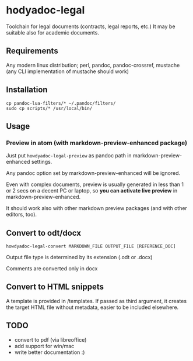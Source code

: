 # hodyadoc-legal

Toolchain for legal documents (contracts, legal reports, etc.)
It may be suitable also for academic documents.

## Requirements

Any modern linux distribution; perl, pandoc, pandoc-crossref, mustache (any CLI implementation of mustache should work)

## Installation

```
cp pandoc-lua-filters/* ~/.pandoc/filters/
sudo cp scripts/* /usr/local/bin/
```

## Usage

### Preview in atom (with markdown-preview-enhanced package)

Just put `howdyadoc-legal-preview` as pandoc path in markdown-preview-enhanced settings.

Any pandoc option set by markdown-preview-enhanced will be ignored.

Even with complex documents, preview is usually generated in less than 1 or 2 secs on a decent PC or laptop, so **you can activate live preview** in markdown-preview-enhanced.

It should work also with other markdown preview packages (and with other editors, too).

## Convert to odt/docx

`howdyadoc-legal-convert MARKDOWN_FILE OUTPUT_FILE [REFERENCE_DOC]`

Output file type is determined by its extension (.odt or .docx)

Comments are converted only in docx

## Convert to HTML snippets

A template is provided in /templates. If passed as third argument, it creates the target HTML file without metadata, easier to be included elsewhere.

## TODO

- convert to pdf (via libreoffice)
- add support for win/mac
- write better documentation :)
